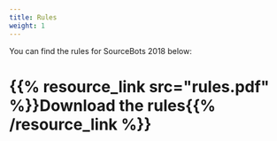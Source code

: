 ```yaml
---
title: Rules
weight: 1
---
```


You can find the rules for SourceBots 2018 below:

# {{% resource_link src="rules.pdf" %}}Download the rules{{% /resource_link %}}

